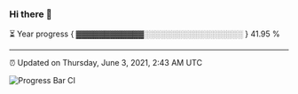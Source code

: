 ### Hi there 👋

⏳ Year progress { ▓▓▓▓▓▓▓▓▓▓▓▓░░░░░░░░░░░░░░░░░░ } 41.95 %

---

⏰ Updated on Thursday, June 3, 2021, 2:43 AM UTC

![Progress Bar CI](https://github.com/arthurbuhl/arthurbuhl/workflows/Progress%20Bar%20CI/badge.svg)
